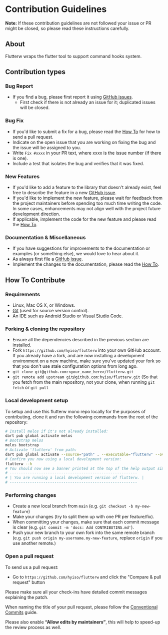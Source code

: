 # Contribution Guidelines

**Note:** If these contribution guidelines are not followed your issue or PR might be closed, so
please read these instructions carefully.


## About

Flutterw  wraps the flutter tool to support command hooks system.

## Contribution types

### Bug Report

- If you find a bug, please first report it using [GitHub issues](https://github.com/hyiso/flutterw/issues/new?assignees=&labels=bug%2Ctriage&template=bug_report.yml&&title=fix%3A++).
  - First check if there is not already an issue for it; duplicated issues will be closed.

### Bug Fix

- If you'd like to submit a fix for a bug, please read the [How To](#how-to-contribute) for how to send a pull request.
- Indicate on the open issue that you are working on fixing the bug and the issue will be assigned to you.
- Write `Fix #xxxx` in your PR text, where xxxx is the issue number (if there is one).
- Include a test that isolates the bug and verifies that it was fixed.

### New Features

- If you'd like to add a feature to the library that doesn't already exist, feel free to describe the feature in a new [GitHub issue](https://github.com/hyiso/flutterw/issues/new?assignees=&labels=enhancement&template=feature_request.yml&title=feature%3A++).
- If you'd like to implement the new feature, please wait for feedback from the project maintainers before spending too much time writing the code. In some cases, enhancements may not align well with the project future development direction.
- If applicable, implement the code for the new feature and please read the [How To](#how-to-contribute).

### Documentation & Miscellaneous

- If you have suggestions for improvements to the documentation or examples (or something else), we would love to hear about it.
- As always first file a [GitHub issue](https://github.com/hyiso/flutterw/issues/new).
- Implement the changes to the documentation, please read the [How To](#how-to-contribute).

## How To Contribute

### Requirements

- Linux, Mac OS X, or Windows.
- [Git](https://git-scm.com) (used for source version control).
- An IDE such as [Android Studio](https://developer.android.com/studio) or [Visual Studio Code](https://code.visualstudio.com/).

### Forking & cloning the repository

- Ensure all the dependencies described in the previous section are installed.
- Fork `https://github.com/hyiso/flutterw` into your own GitHub account. If
  you already have a fork, and are now installing a development environment on
  a new machine, make sure you've updated your fork so that you don't use stale
  configuration options from long ago.
- `git clone git@github.com:<your_name_here>/flutterw.git`
- `git remote add upstream git@github.com:hyiso/flutterw.git` (So that you
  fetch from the main repository, not your clone, when running `git fetch` or `git pull`

### Local development setup

To setup and use this flutterw mono repo locally for the purposes of contributing, clone it and run the following commands from the root of the repository:

```bash
# Install melos if it's not already installed:
dart pub global activate melos
# Bootstrap melos
melos bootstrap
# Activate 'flutterw' from path:
dart pub global activate --source="path" . --executable="flutterw" --overwrite
# Confirm you now using a local development version:
flutterw --h
# You should now see a banner printed at the top of the help output similar to:
# ---------------------------------------------------------
# | You are running a local development version of flutterw. |
# ---------------------------------------------------------
```

### Performing changes

- Create a new local branch from `main` (e.g. `git checkout -b my-new-feature`)
- Make your changes (try to split them up with one PR per feature/fix).
- When committing your changes, make sure that each commit message is clear
 (e.g. `git commit -m 'docs: Add CONTRIBUTING.md'`).
- Push your new branch to your own fork into the same remote branch
 (e.g. `git push origin my-username.my-new-feature`, replace `origin` if you use another remote.)

### Open a pull request

To send us a pull request:

- Go to `https://github.com/hyiso/flutterw` and click the
  "Compare & pull request" button

Please make sure all your check-ins have detailed commit messages explaining the patch.

When naming the title of your pull request, please follow the [Conventional Commits](https://www.conventionalcommits.org/en/v1.0.0-beta.4/)
guide. 

Please also enable **“Allow edits by maintainers”**, this will help to speed-up the review
process as well.
